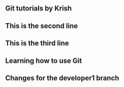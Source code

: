 ## Git tutorials by Krish 
## This is the second line 
## This is the third line 
## Learning how to use Git
## Changes for the developer1 branch 